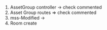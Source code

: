 1. AssetGroup controller -> check commented
2. Asset Group routes => check commented 
3. mss-Modified -> 
4. Room create